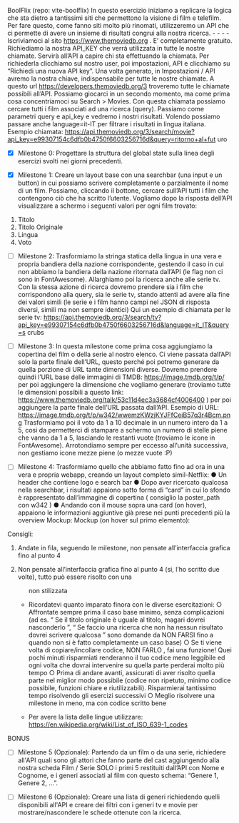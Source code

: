 BoolFlix 
(repo: vite-boolflix) 
In questo esercizio iniziamo a replicare la logica che sta dietro a tantissimi siti che 
permettono la visione di film e telefilm. 
Per fare questo, come fanno siti molto più rinomati, utilizzeremo un API che ci 
permette di avere un insieme di risultati congrui alla nostra ricerca. -  -  -  -  
Iscriviamoci al sito  https://www.themoviedb.org . E’  completamente gratuito. 
Richiediamo la nostra API_KEY che verrà utilizzata in tutte le nostre 
chiamate. Servirà all’API a capire chi sta effettuando la chiamata. 
Per richiederla clicchiamo sul nostro user, poi impostazioni, API e clicchiamo 
su “Richiedi una nuova API key”. 
Una volta generato, in Impostazioni / API avremo la nostra chiave, 
indispensabile per tutte le nostre chiamate. 
A questo url  https://developers.themoviedb.org/3  troveremo  tutte le chiamate 
possibili all’API. Possiamo giocarci in un secondo momento, ma come prima cosa 
concentriamoci su Search > Movies. 
Con questa chiamata possiamo cercare tutti i film associati ad una ricerca (query). 
Passiamo come parametri query e api_key e vedremo i nostri risultati. Volendo 
possiamo passare anche language=it-IT per filtrare i risultati in lingua italiana. 
Esempio chiamata: 
https://api.themoviedb.org/3/search/movie?api_key=e99307154c6dfb0b4750f6603256716d&query=ritorno+al+fut 
uro 
- [x] Milestone 0: 
Progettare la struttura del global state sulla linea degli esercizi svolti nei giorni 
precedenti. 

- [x] Milestone 1: 
Creare un layout base con una searchbar (una input e un button) in cui possiamo 
scrivere completamente o parzialmente il nome di un film. Possiamo, cliccando il 
bottone, cercare sull’API tutti i film che contengono ciò che ha scritto l’utente. 
Vogliamo dopo la risposta dell’API visualizzare a schermo i seguenti valori per ogni 
film trovato: 
1.  Titolo 
2.  Titolo Originale 
3.  Lingua 
4.  Voto 

- [ ] Milestone 2: 
Trasformiamo la stringa statica della lingua in una vera e propria bandiera della 
nazione corrispondente, gestendo il caso in cui non abbiamo la bandiera della 
nazione ritornata dall’API (le flag non ci sono in FontAwesome). 
Allarghiamo poi la ricerca anche alle serie tv. Con la stessa azione di ricerca 
dovremo prendere sia i film che corrispondono alla query, sia le serie tv, stando 
attenti ad avere alla fine dei valori simili (le serie e i film hanno campi nel JSON di risposta diversi, simili ma non sempre identici) 
Qui un esempio di chiamata per le serie tv: 
https://api.themoviedb.org/3/search/tv?api_key=e99307154c6dfb0b4750f6603256716d&language=it_IT&query=s 
crubs 

- [ ] Milestone 3: 
In questa milestone come prima cosa aggiungiamo la copertina del film o della serie 
al nostro elenco. Ci viene passata dall’API solo la parte finale dell’URL, questo 
perché poi potremo generare da quella porzione di URL tante dimensioni diverse. 
Dovremo prendere quindi l’URL base delle immagini di TMDB: 
https://image.tmdb.org/t/p/  per poi aggiungere la  dimensione che vogliamo generare 
(troviamo tutte le dimensioni possibili a questo link: 
https://www.themoviedb.org/talk/53c11d4ec3a3684cf4006400 )  per poi aggiungere la 
parte finale dell’URL passata dall’API. 
Esempio di URL: 
https://image.tmdb.org/t/p/w342/wwemzKWzjKYJFfCeiB57q3r4Bcm.png 
Trasformiamo poi il voto da 1 a 10 decimale in un numero intero da 1 a 5, così da 
permetterci di stampare a schermo un numero di stelle piene che vanno da 1 a 5, 
lasciando le restanti vuote (troviamo le icone in FontAwesome). 
Arrotondiamo sempre per eccesso all’unità successiva, non gestiamo icone mezze 
piene (o mezze vuote :P) 

- [ ] Milestone 4: 
Trasformiamo quello che abbiamo fatto fino ad ora in una vera e propria webapp, 
creando un layout completo simil-Netflix: 
●  Un header che contiene logo e search bar 
●  Dopo aver ricercato qualcosa nella searchbar, i risultati appaiono sotto forma 
di “card” in cui lo sfondo è rappresentato dall’immagine di copertina (  consiglio 
la poster_path con w342  ) 
●  Andando con il mouse sopra una card (on hover), appaiono le informazioni 
aggiuntive già prese nei punti precedenti più la overview 
Mockup: 
Mockup (on hover sul primo elemento): 


Consigli: 

1.  Andate in fila, seguendo le milestone, non pensate all’interfaccia grafica fino 
al punto 4 

2.  Non pensate all’interfaccia grafica fino al punto 4 (si, l’ho scritto due volte), 
tutto può essere risolto con una <ul> non stilizzata 

3.  Ricordatevi quanto imparato finora con le diverse esercitazioni: 
○  Affrontate sempre prima il caso base minimo, senza complicazioni (ad 
es. “  Se il titolo originale è uguale al titolo, magari  dovrei nasconderlo  ”, 
“  Se faccio una ricerca che non ha nessun risultato  dovrei scrivere 
qualcosa  ” sono domande da  NON FARSI  fino a quando  non si è fatto 
completamente un caso base) 
○  Se ti viene volta di copiare/incollare codice,  NON FARLO , fai una 
funzione! Quei pochi minuti risparmiati renderanno il tuo codice meno 
leggibile ed ogni volta che dovrai intervenire su quella parte perderai 
molto più tempo 
○  Prima di andare avanti, assicurati di aver risolto quella parte nel miglior 
modo possibile (codice non ripetuto, minimo codice possibile, funzioni 
chiare e riutilizzabili). Risparmierai tantissimo tempo risolvendo gli 
esercizi successivi 
○  Meglio risolvere una milestone in meno, ma con codice scritto bene 

4.  Per avere la lista delle lingue utilizzare: 
https://en.wikipedia.org/wiki/List_of_ISO_639-1_codes

BONUS

- [ ] Milestone 5 (Opzionale): 
Partendo da un film o da una serie, richiedere all'API quali sono gli attori che fanno 
parte del cast aggiungendo alla nostra scheda  Film  / Serie  SOLO i primi 5 restituiti 
dall’API con Nome e Cognome, e i generi associati al film con questo schema: 
“Genere 1, Genere 2, …”. 

- [ ] Milestone 6 (Opzionale): 
Creare una lista di generi richiedendo quelli disponibili all'API e creare dei filtri con i 
generi tv e movie per mostrare/nascondere le schede ottenute con la ricerca. 